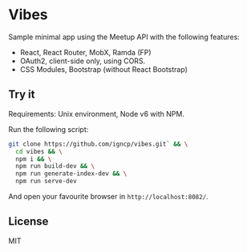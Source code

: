 # Vibes

Sample minimal app using the Meetup API with the following features:

- React, React Router, MobX, Ramda (FP)
- OAuth2, client-side only, using CORS.
- CSS Modules, Bootstrap (without React Bootstrap)

## Try it

Requirements: Unix environment, Node v6 with NPM.

Run the following script:
```sh
git clone https://github.com/igncp/vibes.git` && \
  cd vibes && \
  npm i && \
  npm run build-dev && \
  npm run generate-index-dev && \
  npm run serve-dev
```

And open your favourite browser in `http://localhost:8082/`.

## License

MIT